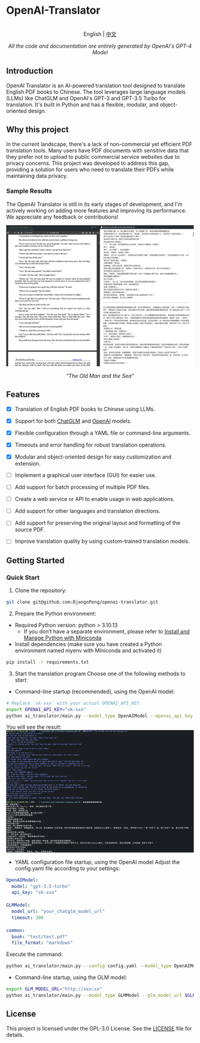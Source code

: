 # OpenAI-Translator

<p align="center">
    <br> English | <a href="README-CN.md">中文</a>
</p>
<p align="center">
    <em>All the code and documentation are entirely generated by OpenAI's GPT-4 Model</em>
</p>


## Introduction

OpenAI Translator is an AI-powered translation tool designed to translate English PDF books to Chinese. The tool leverages large language models (LLMs) like ChatGLM and OpenAI's GPT-3 and GPT-3.5 Turbo for translation. It's built in Python and has a flexible, modular, and object-oriented design. 

## Why this project

In the current landscape, there's a lack of non-commercial yet efficient PDF translation tools. Many users have PDF documents with sensitive data that they prefer not to upload to public commercial service websites due to privacy concerns. This project was developed to address this gap, providing a solution for users who need to translate their PDFs while maintaining data privacy.

### Sample Results

The OpenAI Translator is still in its early stages of development, and I'm actively working on adding more features and improving its performance. We appreciate any feedback or contributions!

![The_Old_Man_of_the_Sea](images/sample_image_0.png)

<p align="center">
    <em>"The Old Man and the Sea"</em>
</p>

## Features

- [X] Translation of English PDF books to Chinese using LLMs.
- [X] Support for both [ChatGLM](https://github.com/THUDM/ChatGLM-6B) and [OpenAI](https://platform.openai.com/docs/models) models.
- [X] Flexible configuration through a YAML file or command-line arguments.
- [X] Timeouts and error handling for robust translation operations.
- [X] Modular and object-oriented design for easy customization and extension.
- [ ] Implement a graphical user interface (GUI) for easier use.
- [ ] Add support for batch processing of multiple PDF files.
- [ ] Create a web service or API to enable usage in web applications.
- [ ] Add support for other languages and translation directions.
- [ ] Add support for preserving the original layout and formatting of the source PDF.
- [ ] Improve translation quality by using custom-trained translation models.


## Getting Started

### Quick Start

1. Clone the repository:
```bash
git clone git@github.com:DjangoPeng/openai-translator.git
```

2. Prepare the Python environment:
- Required Python version: python > 3.10.13
  - If you don’t have a separate environment, please refer to [Install and Manage Python with Miniconda](../docs/FAQ/miniconda%E5%AE%89%E8%A3%85python.md)
- Install dependencies (make sure you have created a Python environment named myenv with Miniconda and activated it)
```bash
pip install -r requirements.txt
```

3. Start the translation program
Choose one of the following methods to start:

- Command-line startup (recommended), using the OpenAI model:
```bash
# Replace 'sk-xxx' with your actual OPENAI_API_KEY
export OPENAI_API_KEY="sk-xxx"
python ai_translator/main.py --model_type OpenAIModel --openai_api_key $OPENAI_API_KEY --file_format markdown --book tests/test.pdf --openai_model gpt-3.5-turbo
```
You will see the result:
![sample_out](images/sample_image_1.png)

- YAML configuration file startup, using the OpenAI model Adjust the config.yaml file according to your settings:
```yaml
OpenAIModel:
  model: "gpt-3.5-turbo"
  api_key: "sk-xxx"

GLMModel:
  model_url: "your_chatglm_model_url"
  timeout: 300

common:
  book: "test/test.pdf"
  file_format: "markdown"
```

Execute the command:
```bash
python ai_translator/main.py --config config.yaml --model_type OpenAIModel
```

- Command-line startup, using the GLM model:
```bash
export GLM_MODEL_URL="http://xxx:xx"
python ai_translator/main.py --model_type GLMModel --glm_model_url $GLM_MODEL_URL --book tests/test.pdf 
```



## License

This project is licensed under the GPL-3.0 License. See the [LICENSE](LICENSE) file for details.
